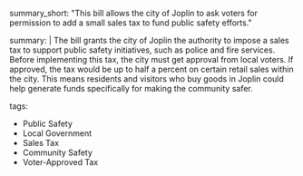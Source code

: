 summary_short: "This bill allows the city of Joplin to ask voters for permission to add a small sales tax to fund public safety efforts."

summary: |
  The bill grants the city of Joplin the authority to impose a sales tax to support public safety initiatives, such as police and fire services. Before implementing this tax, the city must get approval from local voters. If approved, the tax would be up to half a percent on certain retail sales within the city. This means residents and visitors who buy goods in Joplin could help generate funds specifically for making the community safer.

tags:
  - Public Safety
  - Local Government
  - Sales Tax
  - Community Safety
  - Voter-Approved Tax
